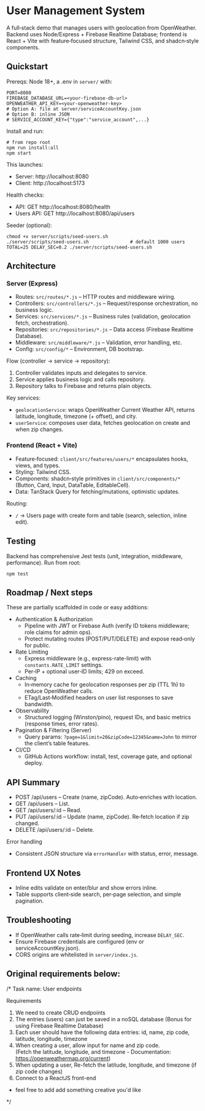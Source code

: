 # User Management System

A full‑stack demo that manages users with geolocation from OpenWeather. Backend uses Node/Express + Firebase Realtime Database; frontend is React + Vite with feature‑focused structure, Tailwind CSS, and shadcn‑style components.

## Quickstart

Prereqs: Node 18+, a .env in `server/` with:

```
PORT=8080
FIREBASE_DATABASE_URL=<your-firebase-db-url>
OPENWEATHER_API_KEY=<your-openweather-key>
# Option A: file at server/serviceAccountKey.json
# Option B: inline JSON
# SERVICE_ACCOUNT_KEY={"type":"service_account",...}
```

Install and run:

```
# from repo root
npm run install:all
npm start
```

This launches:

- Server: http://localhost:8080
- Client: http://localhost:5173

Health checks:

- API: GET http://localhost:8080/health
- Users API: GET http://localhost:8080/api/users

Seeder (optional):

```
chmod +x server/scripts/seed-users.sh
./server/scripts/seed-users.sh               # default 1000 users
TOTAL=25 DELAY_SEC=0.2 ./server/scripts/seed-users.sh
```

## Architecture

### Server (Express)

- Routes: `src/routes/*.js` – HTTP routes and middleware wiring.
- Controllers: `src/controllers/*.js` – Request/response orchestration, no business logic.
- Services: `src/services/*.js` – Business rules (validation, geolocation fetch, orchestration).
- Repositories: `src/repositories/*.js` – Data access (Firebase Realtime Database).
- Middleware: `src/middleware/*.js` – Validation, error handling, etc.
- Config: `src/config/*` – Environment, DB bootstrap.

Flow (controller → service → repository):

1. Controller validates inputs and delegates to service.
2. Service applies business logic and calls repository.
3. Repository talks to Firebase and returns plain objects.

Key services:

- `geolocationService`: wraps OpenWeather Current Weather API, returns latitude, longitude, timezone (+ offset), and city.
- `userService`: composes user data, fetches geolocation on create and when zip changes.

### Frontend (React + Vite)

- Feature‑focused: `client/src/features/users/*` encapsulates hooks, views, and types.
- Styling: Tailwind CSS.
- Components: shadcn‑style primitives in `client/src/components/*` (Button, Card, Input, DataTable, EditableCell).
- Data: TanStack Query for fetching/mutations, optimistic updates.

Routing:

- `/` → Users page with create form and table (search, selection, inline edit).

## Testing

Backend has comprehensive Jest tests (unit, integration, middleware, performance). Run from root:

```
npm test
```

## Roadmap / Next steps

These are partially scaffolded in code or easy additions:

- Authentication & Authorization
  - Pipeline with JWT or Firebase Auth (verify ID tokens middleware; role claims for admin ops).
  - Protect mutating routes (POST/PUT/DELETE) and expose read‑only for public.
- Rate Limiting
  - Express middleware (e.g., express-rate-limit) with `constants.RATE_LIMIT` settings.
  - Per‑IP + optional user‑ID limits; 429 on exceed.
- Caching
  - In‑memory cache for geolocation responses per zip (TTL 1h) to reduce OpenWeather calls.
  - ETag/Last‑Modified headers on user list responses to save bandwidth.
- Observability
  - Structured logging (Winston/pino), request IDs, and basic metrics (response times, error rates).
- Pagination & Filtering (Server)
  - Query params: `?page=1&limit=20&zipCode=12345&name=John` to mirror the client’s table features.
- CI/CD
  - GitHub Actions workflow: install, test, coverage gate, and optional deploy.

## API Summary

- POST /api/users – Create (name, zipCode). Auto‑enriches with location.
- GET /api/users – List.
- GET /api/users/:id – Read.
- PUT /api/users/:id – Update (name, zipCode). Re‑fetch location if zip changed.
- DELETE /api/users/:id – Delete.

Error handling

- Consistent JSON structure via `errorHandler` with status, error, message.

## Frontend UX Notes

- Inline edits validate on enter/blur and show errors inline.
- Table supports client‑side search, per‑page selection, and simple pagination.

## Troubleshooting

- If OpenWeather calls rate‑limit during seeding, increase `DELAY_SEC`.
- Ensure Firebase credentials are configured (env or serviceAccountKey.json).
- CORS origins are whitelisted in `server/index.js`.

## Original requirements below:

/\*
Task name: User endpoints

Requirements

1.  We need to create CRUD endpoints
2.  The entries (users) can just be saved in a noSQL database (Bonus for using Firebase Realtime Database)
3.  Each user should have the following data entries:
    id, name, zip code, latitude, longitude, timezone
4.  When creating a user, allow input for name and zip code.  
    (Fetch the latitude, longitude, and timezone - Documentation: https://openweathermap.org/current)
5.  When updating a user, Re-fetch the latitude, longitude, and timezone (if zip code changes)
6.  Connect to a ReactJS front-end

- feel free to add add something creative you'd like

\*/
